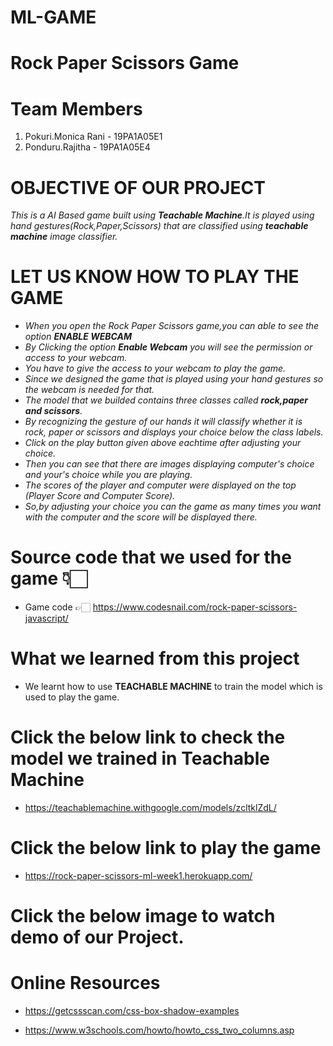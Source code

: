 # ML-GAME
  
  # Rock Paper Scissors Game


 #  Team Members
 1. Pokuri.Monica Rani - 19PA1A05E1
 2. Ponduru.Rajitha    - 19PA1A05E4
 
 
 # OBJECTIVE OF OUR PROJECT
 
 <i> This is a AI Based game built using <b>Teachable Machine</b>.It is played using hand gestures(Rock,Paper,Scissors)
  that are classified using <b>teachable machine</b> image classifier.</i>
  
  
  
  
 # LET US KNOW HOW TO PLAY THE GAME
  
*  <i> When you open the Rock Paper Scissors game,you can able to see the option **ENABLE WEBCAM**</i>
*  <i> By Clicking the option **Enable Webcam** you will see the permission or access to your webcam.</i>
*  <i> You have to give the access to your webcam to play the game.</i>
*  <i> Since we designed the game that is played using your hand gestures so the webcam is needed for that.</i>
*  <i> The model that we builded contains three classes called **rock,paper and scissors**.</i>
*  <i> By recognizing the gesture of our hands it will classify whether it is rock, paper or scissors and displays            your choice below the class labels. </i>
*  <i> Click on the play button given above eachtime  after adjusting your choice.</i>
*  <i>Then you can see that there are images displaying computer's choice and your's choice while you are playing.</i>
*  <i> The scores of the player and computer were displayed on the top (Player Score and Computer Score).</i>
*  <i> So,by adjusting your choice you can the game as many times you want with the computer and the score will be        displayed there. </i>
  
  
  # Source code that we used for the game 👇🏻
  
  * Game code  👉🏻 https://www.codesnail.com/rock-paper-scissors-javascript/
  
  
  # What we learned from this project
  
  * We learnt how to use **TEACHABLE MACHINE** to train the model which is used to play the game.
  
  
  # Click the below link to check the model we trained in **Teachable Machine**
  
  * https://teachablemachine.withgoogle.com/models/zcltklZdL/
  
  
  
  # Click the below link to play the game
   
  * https://rock-paper-scissors-ml-week1.herokuapp.com/
  
  
  # Click the below image to watch demo of our Project.
  
  
  
  
  # Online Resources
 
  * https://getcssscan.com/css-box-shadow-examples
  
  * https://www.w3schools.com/howto/howto_css_two_columns.asp
  

